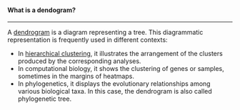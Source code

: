 #### **What is a dendogram?**
****
A [dendrogram](https://en.wikipedia.org/wiki/Dendrogram) is a diagram representing a tree. This diagrammatic representation is frequently used in different contexts:

 * In [hierarchical clustering](https://en.wikipedia.org/wiki/Hierarchical_clustering), it illustrates the arrangement of the clusters produced by the corresponding analyses.
 * In computational biology, it shows the clustering of genes or samples, sometimes in the margins of heatmaps.
 * In phylogenetics, it displays the evolutionary relationships among various biological taxa. In this case, the dendrogram is also called phylogenetic tree.